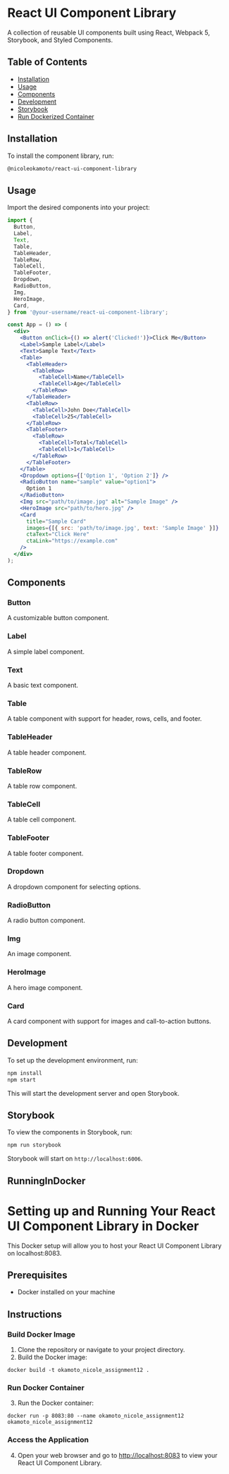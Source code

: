 # React UI Component Library

A collection of reusable UI components built using React, Webpack 5, Storybook, and Styled Components.

## Table of Contents

- [Installation](#installation)
- [Usage](#usage)
- [Components](#components)
- [Development](#development)
- [Storybook](#storybook)
- [Run Dockerized Container](#RunningInDocker)

## Installation

To install the component library, run:

```bash
@nicoleokamoto/react-ui-component-library
```

## Usage

Import the desired components into your project:

```jsx
import {
  Button,
  Label,
  Text,
  Table,
  TableHeader,
  TableRow,
  TableCell,
  TableFooter,
  Dropdown,
  RadioButton,
  Img,
  HeroImage,
  Card,
} from '@your-username/react-ui-component-library';

const App = () => (
  <div>
    <Button onClick={() => alert('Clicked!')}>Click Me</Button>
    <Label>Sample Label</Label>
    <Text>Sample Text</Text>
    <Table>
      <TableHeader>
        <TableRow>
          <TableCell>Name</TableCell>
          <TableCell>Age</TableCell>
        </TableRow>
      </TableHeader>
      <TableRow>
        <TableCell>John Doe</TableCell>
        <TableCell>25</TableCell>
      </TableRow>
      <TableFooter>
        <TableRow>
          <TableCell>Total</TableCell>
          <TableCell>1</TableCell>
        </TableRow>
      </TableFooter>
    </Table>
    <Dropdown options={['Option 1', 'Option 2']} />
    <RadioButton name="sample" value="option1">
      Option 1
    </RadioButton>
    <Img src="path/to/image.jpg" alt="Sample Image" />
    <HeroImage src="path/to/hero.jpg" />
    <Card
      title="Sample Card"
      images={[{ src: 'path/to/image.jpg', text: 'Sample Image' }]}
      ctaText="Click Here"
      ctaLink="https://example.com"
    />
  </div>
);
```

## Components

### Button

A customizable button component.

### Label

A simple label component.

### Text

A basic text component.

### Table

A table component with support for header, rows, cells, and footer.

### TableHeader

A table header component.

### TableRow

A table row component.

### TableCell

A table cell component.

### TableFooter

A table footer component.

### Dropdown

A dropdown component for selecting options.

### RadioButton

A radio button component.

### Img

An image component.

### HeroImage

A hero image component.

### Card

A card component with support for images and call-to-action buttons.

## Development

To set up the development environment, run:

```bash
npm install
npm start
```

This will start the development server and open Storybook.

## Storybook

To view the components in Storybook, run:

```bash
npm run storybook
```

Storybook will start on `http://localhost:6006`.

## RunningInDocker

# Setting up and Running Your React UI Component Library in Docker

This Docker setup will allow you to host your React UI Component Library on localhost:8083.

## Prerequisites

- Docker installed on your machine

## Instructions

### Build Docker Image

1. Clone the repository or navigate to your project directory.
2. Build the Docker image:

```
docker build -t okamoto_nicole_assignment12 .
```

### Run Docker Container

3. Run the Docker container:

```
docker run -p 8083:80 --name okamoto_nicole_assignment12 okamoto_nicole_assignment12
```

### Access the Application

4. Open your web browser and go to [http://localhost:8083](http://localhost:8083) to view your React UI Component Library.
